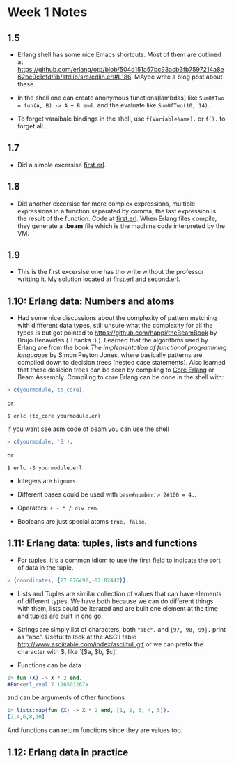 # Week 1 Notes

## 1.5

* Erlang shell has some nice Emacs shortcuts. Most of them are outlined at https://github.com/erlang/otp/blob/504d151a57bc93acb3fb7597214a8e62be9c1cfd/lib/stdlib/src/edlin.erl#L186. MAybe write a blog post about these.

* In the shell one can create anonymous functions(lambdas) like `SumOfTwo = fun(A, B) -> A + B end.` and the evaluate like `SumOfTwo(10, 14).`.

* To forget varaibale bindings in the shell, use `f(VariableName).` or `f().` to forget all.

## 1.7

* Did a simple excersise [first.erl](1.7/first.erl).

## 1.8

* Did another excersise for more complex expressions, multiple expressions in a function separated by comma, the last expression is the result of the function. Code at [first.erl](1.8/first.erl). When Erlang files compile, they generate a **.beam** file which is the machine code interpreted by the VM. 

## 1.9

* This is the first excersise one has tho write without the professor writting it. My solution located at [first.erl](1.9/first.erl) and [second.erl](1.9/second.erl).

## 1.10: Erlang data: Numbers and atoms

* Had some nice discussions about the complexity of pattern matching with diffferent data types, still unsure what the complexity for all the types is but got pointed to https://github.com/happi/theBeamBook by Brujo Benavides ( Thanks :) ). Learned that the algorithms used by Erlang are from the book _The implementation of functional programming languages_ by Simon Peyton Jones, where basically patterns are compiled down to decision trees (nested case statements). Also learned that these desicion trees can be seen by compiling to [Core Erlang](http://www.it.uu.se/research/group/hipe/cerl/) or Beam Assembly.
Compiling to core Erlang can be done in the shell with:

```erlang
> c(yourmodule, to_core).
```

or 

```console
$ erlc +to_core yourmodule.erl
```

If you want see asm code of beam you can use the shell

```erlang
> c(yourmodule, 'S').
```

or

```console
$ erlc -S yourmodule.erl
```

* Integers are `bignums`.

* Different bases could be used with `base#number`: `> 2#100 = 4.`.

* Operators: `+ - * / div rem`.

* Booleans are just special atoms `true, false`.

## 1.11: Erlang data: tuples, lists and functions

* For tuples, it's a common idiom to use the first field to indicate the sort of data in the tuple.

```erlang
> {coordinates, {27.876492,-82.82442}}.
```

* Lists and Tuples are similar collection of values that can have elements of different types. We have both because we can do different things with them, lists could be iterated and are built one element at the time and tuples are built in one go.

* Strings are simply list of characters, both `"abc".` and `[97, 98, 99].` print as "abc". Useful to look at the ASCII table http://www.asciitable.com/index/asciifull.gif or we can prefix the character with $, like `[$a, $b, $c]`.

* Functions can be data

```erlang
1> fun (X) -> X * 2 end.
#Fun<erl_eval.7.126501267>
```

and can be arguments of other functions

```erlang
1> lists:map(fun (X) -> X * 2 end, [1, 2, 3, 4, 5]).
[2,4,6,8,10]
```

And functions can return functions since they are values too.

## 1.12:  Erlang data in practice
